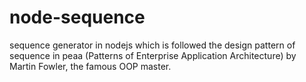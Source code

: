 # node-sequence
sequence generator in nodejs which is followed the design pattern of sequence in peaa (Patterns of Enterprise Application Architecture) by Martin Fowler, the famous OOP master.
